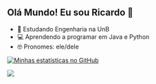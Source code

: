 ## Olá Mundo! Eu sou Ricardo 👋

- 🌱 Estudando Engenharia na UnB
- 💻 Aprendendo a programar em Java e Python
- 🤓 Pronomes: ele/dele

<div>
  <a href="https://github.com/l-ricardo">
    
  [![Minhas estatísticas no GitHub](https://github-readme-stats.vercel.app/api?username=l-ricardo&show_icons=true&theme=radical&include_all_commits=true&count_private=true)](https://github.com/l-ricardo)
    
   <a href = "mailto:lrsj2003@gmail.com"><img src="https://img.shields.io/badge/Gmail-D14836?style=for-the-badge&logo=gmail&logoColor=white" target="_blank"></a>
</div>
